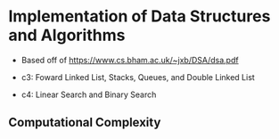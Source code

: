 # Implementation of Data Structures and Algorithms
* Based off of https://www.cs.bham.ac.uk/~jxb/DSA/dsa.pdf

* c3: Foward Linked List, Stacks, Queues, and Double Linked List
* c4: Linear Search and Binary Search

## Computational Complexity

